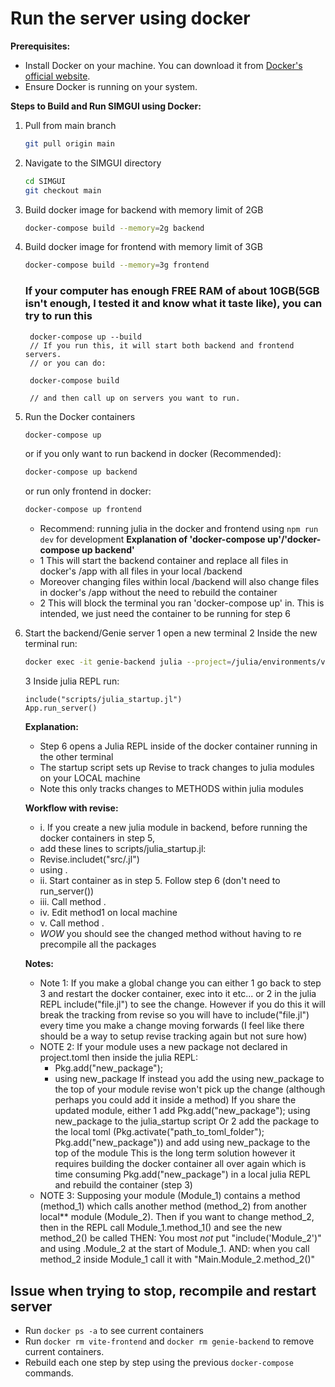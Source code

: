 # Run the server using docker

**Prerequisites:**
- Install Docker on your machine. You can download it from [Docker's official website](https://www.docker.com/get-started).
- Ensure Docker is running on your system.

**Steps to Build and Run SIMGUI using Docker:**
1. Pull from main branch
   ```bash
   git pull origin main
   ```
2. Navigate to the SIMGUI directory
   ```bash
   cd SIMGUI
   git checkout main
   ```
3. Build docker image for backend with memory limit of 2GB
   ```bash
   docker-compose build --memory=2g backend
   ```
4. Build docker image for frontend with memory limit of 3GB
   ```bash
   docker-compose build --memory=3g frontend
   ```
    ### If your computer has enough FREE RAM of about 10GB(5GB isn't enough, I tested it and know what it taste like), you can try to run this
        docker-compose up --build
        // If you run this, it will start both backend and frontend servers.
        // or you can do:
        
        docker-compose build
        
        // and then call up on servers you want to run.
5. Run the Docker containers
   ```bash
   docker-compose up
   ``` 
   or if you only want to run backend in docker (Recommended):
   ```bash
   docker-compose up backend
   ```
   or run only frontend in docker:
   ```bash
   docker-compose up frontend
   ```
   - Recommend: running julia in the docker and frontend using `npm run dev` for development
   **Explanation of 'docker-compose up'/'docker-compose up backend'**
   - 1 This will start the backend container and replace all files in docker's /app with all files in your local /backend
   - Moreover changing files within local /backend will also change files in docker's /app without the need to rebuild the container 
   - 2 This will block the terminal you ran 'docker-compose up' in. This is intended, we just need the container to be running for step 6
6. Start the backend/Genie server
   1 open a new terminal
   2 Inside the new terminal run:
   ```bash
   docker exec -it genie-backend julia --project=/julia/environments/v1.11
   ``` 
   3 Inside julia REPL run:
   ```julia> 
   include("scripts/julia_startup.jl")
   App.run_server()
   ```
   **Explanation:**
   - Step 6 opens a Julia REPL inside of the docker container running in the other terminal
   - The startup script sets up Revise to track changes to julia modules on your LOCAL machine
   - Note this only tracks changes to METHODS within julia modules

   **Workflow with revise:**
   - i. If you create a new julia module in backend, before running the docker containers in step 5, 
   - add these lines to scripts/julia_startup.jl: 
   - Revise.includet("src/<filename>.jl")
   - using .<modulename>
   - ii. Start container as in step 5. Follow step 6 (don't need to run_server())
   - iii. Call method <modulename>.<method1>
   - iv. Edit method1 on local machine
   - v. Call method <modulename>.<method1> 
   - *WOW* you should see the changed method without having to re precompile all the packages

   **Notes:**
   - Note 1: If you make a global change you can either 1 go back to step 3 and restart the docker container, exec into it etc...
    or 2 in the julia REPL include("file.jl") to see the change. However if you do this it will break the tracking from revise so
    you will have to include("file.jl") every time you make a change moving forwards (I feel like there should be a way to setup revise tracking again but not sure how)
   - NOTE 2: If your module uses a new package not declared in project.toml then inside the julia REPL: 
        - Pkg.add("new_package"); 
        - using new_package 
    If instead you add the using new_package to the top of your module revise won't pick up the change (although perhaps you could add it inside a method)
    If you share the updated module, either 1 add Pkg.add("new_package"); using new_package to the julia_startup script
    Or 2 add the package to the local toml (Pkg.activate("path_to_toml_folder"); Pkg.add("new_package")) and add using new_package to the top of the module
    This is the long term solution however it requires building the docker container all over again which is time consuming
    Pkg.add("new_package") in a local julia REPL and rebuild the container (step 3)
   - NOTE 3: Supposing your module (Module_1) contains a method (method_1) which calls another method (method_2) from another local**
    module (Module_2). Then if you want to change method_2, then in the REPL call Module_1.method_1() and see the new method_2() be called
    THEN: You most *not* put "include('Module_2')" and using .Module_2 at the start of Module_1.
    AND: when you call method_2 inside Module_1 call it with "Main.Module_2.method_2()"

## Issue when trying to stop, recompile and restart server
- Run `docker ps -a` to see current containers
- Run `docker rm vite-frontend` and `docker rm genie-backend` to remove current containers.
- Rebuild each one step by step using the previous `docker-compose` commands.